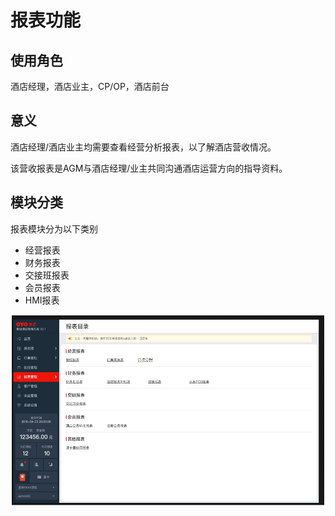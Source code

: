 # 报表功能

## 使用角色

酒店经理，酒店业主，CP/OP，酒店前台

## 意义

酒店经理/酒店业主均需要查看经营分析报表，以了解酒店营收情况。

 该营收报表是AGM与酒店经理/业主共同沟通酒店运营方向的指导资料。

## 模块分类

报表模块分为以下类别

* 经营报表
* 财务报表
* 交接班报表
* 会员报表
* HMI报表

![](../../.gitbook/assets/image%20%28338%29.png)

